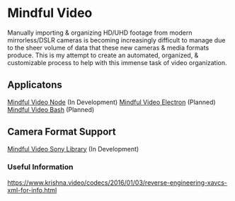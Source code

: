 # Mindful Video
Manually importing & organizing HD/UHD footage from modern mirrorless/DSLR cameras is becoming increasingly difficult to manage due to the sheer volume of data that these new cameras & media formats produce. This is my attempt to create an automated, organized, & customizable process to help with this immense task of video organization. 

## Applicatons 
[Mindful Video Node](https://github.com/RussellHowell/mindful-video-node "mindful-video-node") (In Development)
[Mindful Video Electron](https://github.com/RussellHowell/mindful-video-node "mindful-video-electron") (Planned)
[Mindful Video Bash](https://github.com/RussellHowell/mindful-video-node "mindful-video-bash") (Planned)

## Camera Format Support
[Mindful Video Sony Library](https://github.com/RussellHowell/mindful-video-node "mindful-video-lib-sony") (In Development)


### Useful Information
https://www.krishna.video/codecs/2016/01/03/reverse-engineering-xavcs-xml-for-info.html
